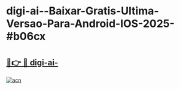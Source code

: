 # digi-ai--Baixar-Gratis-Ultima-Versao-Para-Android-IOS-2025-#b06cx

# <h2><a href="https://ainizakaria.my?title=digi-ai-&ref=24M">🔗👉 🔴 digi-ai-</a></h2>

[![acn](https://github.com/user-attachments/assets/0f9c940e-d8b0-45ae-aac7-cd30a18b3e1c)](https://ainizakaria.my?title=digi-ai-&ref=24M)

